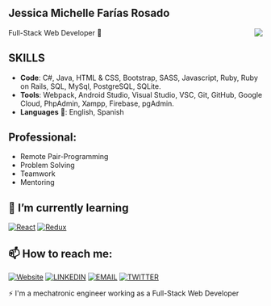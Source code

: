 ## Jessica Michelle Farías Rosado
Full-Stack Web Developer 👋
<img align="right" src="https://github-readme-stats.vercel.app/api/?username=jessicafarias&show_icons=true&hide_border=true" />

## SKILLS
 - **Code**: C#, Java, HTML & CSS, Bootstrap, SASS, Javascript, Ruby, Ruby on Rails, SQL, MySql, PostgreSQL, SQLite.
 - **Tools**: Webpack, Android Studio, Visual Studio, VSC, Git, GitHub, Google Cloud, PhpAdmin, Xampp, Firebase, pgAdmin.
 - **Languages** 💬: English, Spanish

## Professional: 
 - Remote Pair-Programming
 - Problem Solving
 - Teamwork
 - Mentoring
  
## 🌱 I’m currently learning
 [![React](https://img.shields.io/badge/-REACT-black?style=for-the-badge&logo=React&logoColor=61DAFB)](https://reactjs.org/)
 [![Redux](https://img.shields.io/badge/-REDUX-black?style=for-the-badge&logo=Redux&logoColor=764ABC)](https://redux.js.org/)


## 📫 How to reach me:
 [![Website](https://img.shields.io/badge/-Website-black?style=for-the-badge&logo=Julia&logoColor=white)](https://jessicafarias.github.io/)
 [![LINKEDIN](https://img.shields.io/badge/-LINKEDIN-0077B5?style=for-the-badge&logo=Linkedin&logoColor=white)](https://www.linkedin.com/in/jessica-michelle-farias-rosado/)
 [![EMAIL](https://img.shields.io/badge/-EMAIL-D14836?style=for-the-badge&logo=Mail.Ru&logoColor=white)](mailto:jessica.farias.rosado@gmail.com)
 [![TWITTER](https://img.shields.io/badge/-TWITTER-1DA1F2?style=for-the-badge&logo=Twitter&logoColor=white)](https://twitter.com/FariasRosado)

⚡ I'm a mechatronic engineer working as a Full-Stack Web Developer

